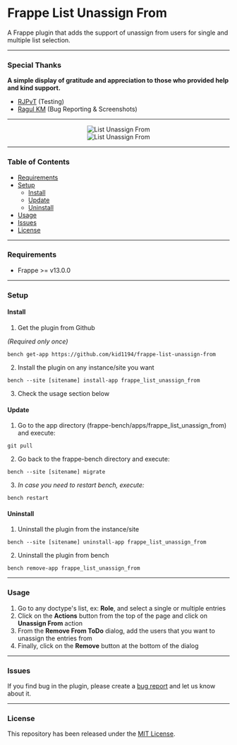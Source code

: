 # Frappe List Unassign From

A Frappe plugin that adds the support of unassign from users for single and multiple list selection.

---

### Special Thanks 
**A simple display of gratitude and appreciation to those who provided help and kind support.**
- [RJPvT](https://github.com/RJPvT) (Testing)
- [Ragul KM](https://github.com/crazy-explore-r) (Bug Reporting & Screenshots)

---

<div style="width:100%;text-align:center">
    <img src="https://github.com/kid1194/frappe-list-unassign-from/blob/main/images/list_unassign_from_1.jpg?raw=true" alt="List Unassign From"/>
</div>
<div style="width:100%;text-align:center">
    <img src="https://github.com/kid1194/frappe-list-unassign-from/blob/main/images/list_unassign_from_2.jpg?raw=true" alt="List Unassign From"/>
</div>

---

### Table of Contents
- [Requirements](#requirements)
- [Setup](#setup)
  - [Install](#install)
  - [Update](#update)
  - [Uninstall](#uninstall)
- [Usage](#usage)
- [Issues](#issues)
- [License](#license)

---

### Requirements
- Frappe >= v13.0.0

---

### Setup

#### Install
1. Get the plugin from Github

*(Required only once)*

`bench get-app https://github.com/kid1194/frappe-list-unassign-from`

2. Install the plugin on any instance/site you want

`bench --site [sitename] install-app frappe_list_unassign_from`

3. Check the usage section below

#### Update
1. Go to the app directory (frappe-bench/apps/frappe_list_unassign_from) and execute:

`git pull`

2. Go back to the frappe-bench directory and execute:

`bench --site [sitename] migrate`

3. *In case you need to restart bench, execute:*

`bench restart`

#### Uninstall
1. Uninstall the plugin from the instance/site

`bench --site [sitename] uninstall-app frappe_list_unassign_from`

2. Uninstall the plugin from bench

`bench remove-app frappe_list_unassign_from`

---

### Usage
1. Go to any doctype's list, ex: **Role**, and select a single or multiple entries
2. Click on the **Actions** button from the top of the page and click on **Unassign From** action
3. From the **Remove From ToDo** dialog, add the users that you want to unassign the entries from
4. Finally, click on the **Remove** button at the bottom of the dialog

---

### Issues
If you find bug in the plugin, please create a [bug report](https://github.com/kid1194/frappe-list-unassign-from/issues/new?assignees=kid1194&labels=bug&template=bug_report.md&title=%5BBUG%5D) and let us know about it.

---

### License
This repository has been released under the [MIT License](https://github.com/kid1194/frappe-list-unassign-from/blob/main/LICENSE).
